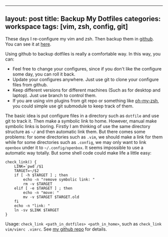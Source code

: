 
---
layout: post
title: Backup My Dotfiles
categories: workspace
tags: [vim, zsh, config, git]
---

These days I re-configure my vim and zsh. Then backup them in [github](http://github.com). You can see it at [here](https://github.com/wb14123/dotfiles).

Using github to backup dotfiles is really a comfortable way. In this way, you can:

+ Feel free to change your configures, since if you don't like the configure some day, you can roll it back.
+ Update your configures anywhere. Just use git to clone your configure files from github.
+ Keep different versions for different machines (Such as for desktop and laptop). Just use branch to control them.
+ If you are using vim plugins from git repo or something like [oh-my-zsh](https://github.com/robbyrussell/oh-my-zsh), you could simple use git submodule to keep track of them.

The basic idea is put configure files in a directory such as `dotfile` and use git to track it. Then make a symbolic link to home. However, manual make symbolic links is boring. Firstly I am thinking of use the same directory structure as `~/` and then automatic link them. But there comes some problems: for some directories such as `.vim`, we should make a link for them while for some directories such as `.config`, we may only want to link `openbox` under it to `~/.config/openbox`. It seems impossible to use a automatic way totally. But some shell code could make life a little easy:

	check_link() {
		LINK=`pwd`/$1
		TARGET=~/$2
		if [ -h $TARGET ] ; then
			echo -n "remove symbolic link: "
			rm -v $TARGET
		elif [ -e $TARGET ] ; then
			echo -n "move: "
			mv -v $TARGET $TARGET.old
		fi
		echo -n "link: "
		ln -sv $LINK $TARGET
	}

Usage: `check_link <path_in_dotfiles> <path_in_home>`, such as `check_link vim/vimrc .vimrc`. See [my github repo](https://github.com/wb14123/dotfiles/blob/master/link.sh) for details.
